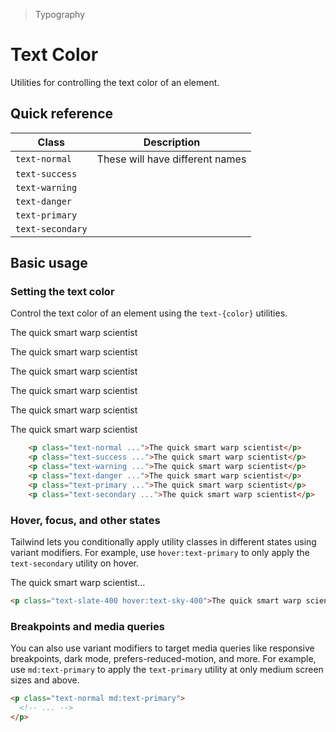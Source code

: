 > Typography

# Text Color
Utilities for controlling the text color of an element.

## Quick reference

| Class            | Description                     |
| ---------------- | ------------------------------- |
| `text-normal`    | These will have different names |
| `text-success`   |                                 |
| `text-warning`   |                                 |
| `text-danger`    |                                 |
| `text-primary`   |                                 |
| `text-secondary` |                                 |

## Basic usage
### Setting the text color
Control the text color of an element using the `text-{color}` utilities.

<container>
  <div class="mx-24">
    <p class="text-normal">The quick smart warp scientist</p>
    <p class="text-success">The quick smart warp scientist</p>
    <p class="text-warning">The quick smart warp scientist</p>
    <p class="text-danger">The quick smart warp scientist</p>
    <p class="text-primary">The quick smart warp scientist</p>
    <p class="text-secondary">The quick smart warp scientist</p>
  </div>
</container>

```html
    <p class="text-normal ...">The quick smart warp scientist</p>
    <p class="text-success ...">The quick smart warp scientist</p>
    <p class="text-warning ...">The quick smart warp scientist</p>
    <p class="text-danger ...">The quick smart warp scientist</p>
    <p class="text-primary ...">The quick smart warp scientist</p>
    <p class="text-secondary ...">The quick smart warp scientist</p>
```

### Hover, focus, and other states
Tailwind lets you conditionally apply utility classes in different states using variant modifiers. For example, use `hover:text-primary` to only apply the `text-secondary` utility on hover.

<container>
  <p class="text-primary hover:text-secondary">The quick smart warp scientist...</p>
</container>

```html
<p class="text-slate-400 hover:text-sky-400">The quick smart warp scientist...</p>
```

### Breakpoints and media queries
You can also use variant modifiers to target media queries like responsive breakpoints, dark mode, prefers-reduced-motion, and more. For example, use `md:text-primary` to apply the `text-primary` utility at only medium screen sizes and above.

```html
<p class="text-normal md:text-primary">
  <!-- ... -->
</p>
```

